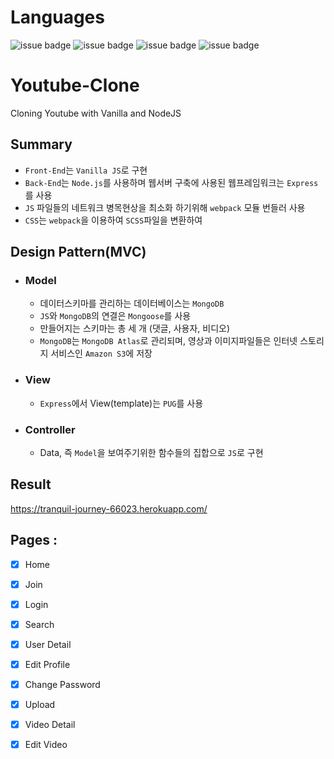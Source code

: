 # Languages

![issue badge](https://img.shields.io/badge/language-PUG-orange.svg)
![issue badge](https://img.shields.io/badge/language-CSS-informational.svg)
![issue badge](https://img.shields.io/badge/language-JS-yellow.svg)
![issue badge](https://img.shields.io/badge/language-Node-peru.svg)

# Youtube-Clone

Cloning Youtube with Vanilla and NodeJS

## Summary
- `Front-End`는 `Vanilla JS`로 구현
- `Back-End`는 `Node.js`를 사용하며 웹서버 구축에 사용된 웹프레임워크는 `Express`를 사용
- `JS` 파일들의 네트워크 병목현상을 최소화 하기위해 `webpack` 모듈 번들러 사용
- `CSS`는 `webpack`을 이용하여 `SCSS`파일을 변환하여 

## Design Pattern(MVC)
- ### Model
  - 데이터스키마를 관리하는 데이터베이스는 `MongoDB`
  - `JS`와 `MongoDB`의 연결은 `Mongoose`를 사용
  - 만들어지는 스키마는 총 세 개 (댓글, 사용자, 비디오)
  - `MongoDB`는 `MongoDB Atlas`로 관리되며, 영상과 이미지파일들은 인터넷 스토리지 서비스인 `Amazon S3`에 저장


- ### View
  - `Express`에서 View(template)는 `PUG`를 사용
  
- ### Controller
  - Data, 즉 `Model`을 보여주기위한 함수들의 집합으로 `JS`로 구현

## Result    

https://tranquil-journey-66023.herokuapp.com/

## Pages :

- [x] Home
- [x] Join
- [x] Login
- [x] Search
- [x] User Detail
- [X] Edit Profile
- [X] Change Password
- [X] Upload
- [x] Video Detail
- [X] Edit Video


